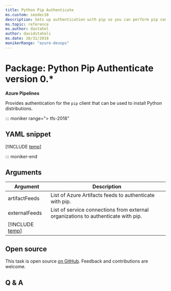```yaml
---
title: Python Pip Authenticate
ms.custom: seodec18
description: Sets up authentication with pip so you can perform pip commands in your pipeline.
ms.topic: reference
ms.author: dastahel
author: davidstaheli
ms.date: 10/31/2018
monikerRange: "azure-devops"
---
```


# Package: Python Pip Authenticate version 0.\*

**Azure Pipelines**

Provides authentication for the `pip` client that can be used to install Python distributions.

::: moniker range="> tfs-2018"

## YAML snippet

[!INCLUDE [temp](../../includes/yaml/PipAuthenticateV0.md)]

::: moniker-end

## Arguments

| Argument                                                       | Description                                                                       |
| -------------------------------------------------------------- | --------------------------------------------------------------------------------- |
| artifactFeeds                                                  | List of Azure Artifacts feeds to authenticate with pip.                           |
| externalFeeds                                                  | List of service connections from external organizations to authenticate with pip. |
| [!INCLUDE [temp](../../includes/control-options-arguments.md)] |                                                                                   |

## Open source

This task is open source [on GitHub](https://github.com/Microsoft/azure-pipelines-tasks). Feedback and contributions are welcome.

## Q & A

